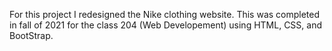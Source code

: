 For this project I redesigned the Nike clothing website. 
This was completed in fall of 2021 for the class 204 (Web Developement) using HTML, CSS, and BootStrap.
